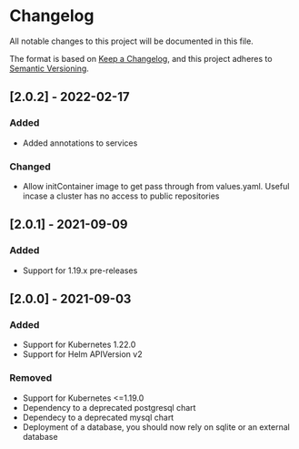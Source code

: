 # Changelog
All notable changes to this project will be documented in this file.

The format is based on [Keep a Changelog](https://keepachangelog.com/en/1.0.0/),
and this project adheres to [Semantic Versioning](https://semver.org/spec/v2.0.0.html).

## [2.0.2] - 2022-02-17

### Added
- Added annotations to services

### Changed
- Allow initContainer image to get pass through from values.yaml. Useful incase a cluster has no access to public repositories

## [2.0.1] - 2021-09-09

### Added
- Support for 1.19.x pre-releases

## [2.0.0] - 2021-09-03

### Added
- Support for Kubernetes 1.22.0
- Support for Helm APIVersion v2

### Removed
- Support for Kubernetes <=1.19.0
- Dependency to a deprecated postgresql chart
- Dependecy to a deprecated mysql chart
- Deployment of a database, you should now rely on sqlite or an external database
